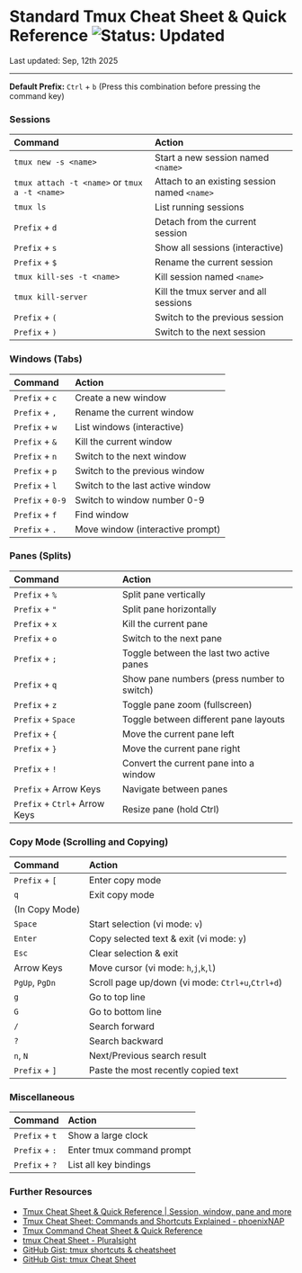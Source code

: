 # Standard Tmux Cheat Sheet & Quick Reference ![Status: Updated](https://img.shields.io/badge/Status-Updated-green)

Last updated: Sep, 12th 2025

---
**Default Prefix:** `Ctrl` + `b` (Press this combination before pressing the command key)

### Sessions

| Command                       | Action                                       |
| :---------------------------- | :------------------------------------------- |
| `tmux new -s <name>`          | Start a new session named `<name>`           |
| `tmux attach -t <name>` or `tmux a -t <name>` | Attach to an existing session named `<name>` |
| `tmux ls`                     | List running sessions                       |
| `Prefix` + `d`                | Detach from the current session             |
| `Prefix` + `s`                | Show all sessions (interactive)              |
| `Prefix` + `$`                | Rename the current session                  |
| `tmux kill-ses -t <name>`     | Kill session named `<name>`                 |
| `tmux kill-server`            | Kill the tmux server and all sessions     |
| `Prefix` + `(`                | Switch to the previous session              |
| `Prefix` + `)`                | Switch to the next session                  |

### Windows (Tabs)

| Command          | Action                                |
| :--------------- | :------------------------------------ |
| `Prefix` + `c`   | Create a new window                  |
| `Prefix` + `,`   | Rename the current window            |
| `Prefix` + `w`   | List windows (interactive)           |
| `Prefix` + `&`   | Kill the current window              |
| `Prefix` + `n`   | Switch to the next window            |
| `Prefix` + `p`   | Switch to the previous window        |
| `Prefix` + `l`   | Switch to the last active window     |
| `Prefix` + `0-9` | Switch to window number 0-9          |
| `Prefix` + `f`   | Find window                          |
| `Prefix` + `.`   | Move window (interactive prompt)     |

### Panes (Splits)

| Command           | Action                                   |
| :---------------- | :--------------------------------------- |
| `Prefix` + `%`    | Split pane vertically                    |
| `Prefix` + `"`    | Split pane horizontally                  |
| `Prefix` + `x`    | Kill the current pane                    |
| `Prefix` + `o`    | Switch to the next pane                 |
| `Prefix` + `;`    | Toggle between the last two active panes |
| `Prefix` + `q`    | Show pane numbers (press number to switch) |
| `Prefix` + `z`    | Toggle pane zoom (fullscreen)           |
| `Prefix` + `Space`| Toggle between different pane layouts    |
| `Prefix` + `{`    | Move the current pane left               |
| `Prefix` + `}`    | Move the current pane right              |
| `Prefix` + `!`    | Convert the current pane into a window   |
| `Prefix` + Arrow Keys | Navigate between panes                |
| `Prefix` + `Ctrl`+ Arrow Keys | Resize pane (hold Ctrl)      |

### Copy Mode (Scrolling and Copying)

| Command           | Action                                      |
| :---------------- | :------------------------------------------ |
| `Prefix` + `[`    | Enter copy mode                             |
| `q`               | Exit copy mode                              |
| (In Copy Mode)    |                                             |
| `Space`           | Start selection (vi mode: `v`)             |
| `Enter`           | Copy selected text & exit (vi mode: `y`)    |
| `Esc`             | Clear selection & exit                     |
| Arrow Keys        | Move cursor (vi mode: `h`,`j`,`k`,`l`)     |
| `PgUp`, `PgDn`    | Scroll page up/down (vi mode: `Ctrl+u`,`Ctrl+d`) |
| `g`               | Go to top line                              |
| `G`               | Go to bottom line                           |
| `/`               | Search forward                              |
| `?`               | Search backward                             |
| `n`, `N`          | Next/Previous search result                 |
| `Prefix` + `]`    | Paste the most recently copied text        |

### Miscellaneous

| Command          | Action                         |
| :--------------- | :----------------------------- |
| `Prefix` + `t`   | Show a large clock             |
| `Prefix` + `:`   | Enter tmux command prompt     |
| `Prefix` + `?`   | List all key bindings         |

### Further Resources

* [Tmux Cheat Sheet & Quick Reference | Session, window, pane and more](https://tmuxcheatsheet.com/)
* [Tmux Cheat Sheet: Commands and Shortcuts Explained - phoenixNAP](https://phoenixnap.com/kb/tmux-cheat-sheet)
* [Tmux Command Cheat Sheet & Quick Reference](https://quickref.me/tmux.html)
* [tmux Cheat Sheet - Pluralsight](https://www.pluralsight.com/resources/blog/cloud/tmux-cheat-sheet)
* [GitHub Gist: tmux shortcuts & cheatsheet](https://gist.github.com/MohamedAlaa/2961058)
* [GitHub Gist: tmux Cheat Sheet](https://gist.github.com/michaellihs/b6d46fa460fa5e429ea7ee5ff8794b96)
